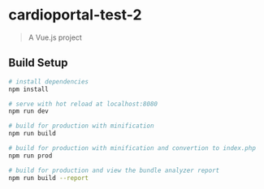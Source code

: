 # cardioportal-test-2

> A Vue.js project

## Build Setup

``` bash
# install dependencies
npm install

# serve with hot reload at localhost:8080
npm run dev

# build for production with minification
npm run build

# build for production with minification and convertion to index.php
npm run prod

# build for production and view the bundle analyzer report
npm run build --report
```
